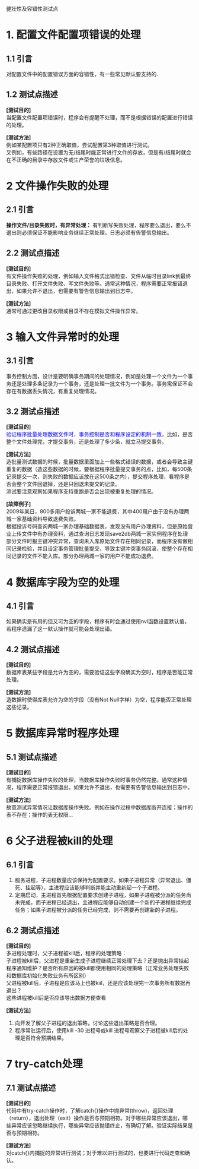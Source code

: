 健壮性及容错性测试点

# 1. 配置文件配置项错误的处理
## 1.1 引言
对配置文件中的配置错误方面的容错性，有一些常见默认要支持的.

## 1.2 测试点描述
**[测试目的]**  
当配置文件配置项错误时，程序会有提醒不处理，而不是根据错误的配置进行错误的处理。

**[测试方法]**  
例如某配置项只有2种正确取值，尝试配置第3种取值进行测试。  
又例如，有些路径在设置为无/结尾时能正常进行文件的存放，但是有/结尾时就会在不正确的目录中存放文件或生产荣誉的垃圾信息。

# 2 文件操作失败的处理
## 2.1 引言
**操作文件/目录失败时，有异常处理：** 
有判断写失败处理，程序要么退出，要么不退出则必须保证不能影响业务继续正常处理，日志必须有告警信息输出。

## 2.2 测试点描述
**[测试目的]**  
有文件操作失败的处理，例如输入文件格式出错检查、文件从临时目录link到最终目录失败、打开文件失败、写文件失败等。通常这种情况，程序需要正常报错退出，如果允许不退出，也需要有警告信息输出到日志中。

**[测试方法]**  
通常可通过更改目录权限或目录不存在模拟文件操作异常。

# 3 输入文件异常时的处理
## 3.1 引言
事务控制方面，设计是要明确事务期间的处理情况，例如是处理一个文件为一个事务还是处理多条记录为一个事务，还是处理一批文件为一个事务。事务需保证不会存在有数据丢失情况，有重复处理情况。

## 3.2 测试点描述
**[测试目的]**   
<font color="#0000ff">验证程序批量处理数据文件时，事务控制是否和程序设定的机制一致</font>，比如，是否整个文件处理完，才提交事务，还是处理了多少条，就立马提交事务。

**[测试方法]**  
造批量测试数据的时候，批量数据里面加上一些格式错误的数据，或者会导致主键重复的数据（造这些数据的时候，要根据程序批量提交事务的点，比如，每500条记录提交一次，则失败的数据应该放在这500条之内），提交程序处理，看程序是否会整个文件回退掉，还是只回退未提交的记录。  
测试要注意观察如果程序支持重跑是否会出现被重复处理的情况。

**[故障例子]**    
2009年某日，800多用户投诉两城一家不能退费，其中400用户由于没有办理两城一家基础资料导致退费失败。  
根据投诉号码查询两城一家办理基础数据表，发现没有用户办理资料，但是原始营业上传文件中有办理资料，通过查询日志发现save2db两城一家实例程序在处理部分文件时报主键冲突异常，查询未入库原始文件存在相同记录，而程序没有做相同记录检验，并且设定事务管理批量提交，导致主键冲突事务回滚，使整个存在相同记录的文件不能入库。部分办理两城一家的用户不能成功退费。

# 4 数据库字段为空的处理
## 4.1 引言
如果确实是有用的但又可为空的字段，程序有时会通过使用nvl函数设置默认值，若程序遗漏了这一默认操作就可能会处理出错。

## 4.2 测试点描述
**[测试目的]**  
数据库表某些字段是允许为空的，需要验证这些字段确实为空时，程序是否能正常处理。

**[测试方法]**   
造数据时使得库表允许为空的字段（没有Not Null字样）为空，程序能否正常处理这些记录。

# 5 数据库异常时程序处理

## 5.1 测试点描述
**[测试目的]**  
有捕捉数据库操作失败的处理，当数据库操作失败时事务仍然完整。通常这种情况，程序需要正常报错退出。如果允许不退出，也需要有告警信息输出到日志中。

**[测试方法]**  
故意测试异常情况让数据库操作失败。例如在操作过程中数据库断开连接；操作的表不存在；操作的表无权限...

# 6 父子进程被kill的处理
## 6.1 引言
1. 服务进程，子进程数量应该保持为配置要求。如果子进程异常（异常退出、僵死、挂起等），主进程应该能够判断并能主动重新起一个子进程。  
2. 定期启动，主进程首先根据配置要求创建子进程，如果子进程被分派的任务尚未完成，而子进程已经退出，主进程应能够自动创建一个新的子进程继续完成任务；如果子进程被分派的任务已经完成，则不需要再创建新的子进程。

## 6.2 测试点描述
**[测试目的]**  
多进程处理时，父子进程被kill后，程序的处理策略：  
子进程被kill后，父进程是重新生成子进程继续正常处理下去？还是抛出异常挂起程序通知维护？是否所有原因的被kill都使用相同的处理策略（正常业务处理失败和数据库初始化失败业务有所区别）  
父进程被kill后，子进程是应该马上也被kiil，还是应该处理完一次事务所有数据再退出？  
这些进程被kill后是否应该导出数据方便查看  

**[测试方法]**   
1. 向开发了解父子进程的退出策略，讨论这些退出策略是否合理。
2. 程序常驻运行后，使用kill -30 进程号或kill 进程号观察父子进程被kill后的处理是否符合预期结果。

# 7 try-catch处理
## 7.1 测试点描述
**[测试目的]**  
代码中有try-catch操作时，了解catch{}操作中抛异常(throw)，返回处理（return），退出处理（exit）操作是否与预期相符。对于哪些异常应该退出，哪些异常应该忽略继续执行，哪些异常应该抛错终止，有确切了解。验证实际结果是否与预期相符。

**[测试方法]**   
对catch{}内捕捉的异常进行测试；对于难以进行测试的，也要进行代码走查和确认。
